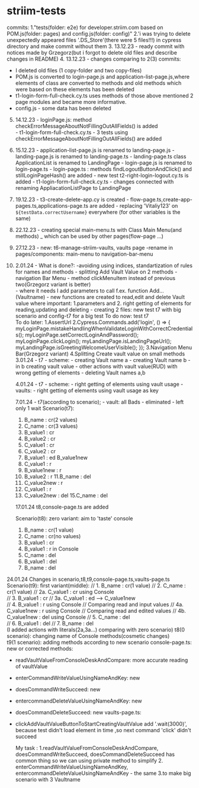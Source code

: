 # striim-tests
commits:
1."tests(folder: e2e) for developer.striim.com based on POM.js(folder: pages) and config.js(folder: config)"
2.'i was trying to delete unexpectedly appeared files '.DS_Store'(there were 5 files!!!) in cypress directory and make commit without them
3. 13.12.23 - ready commit with notices made by Grzegorz(but i forgot to delete old files and describe changes in README)
4. 13.12.23 - changes comparing to 2(3) commits:
  - I deleted old files (1 copy-folder and two copy-files)
  - POM.js is converted to login-page.js and
    application-list-page.js,where elements of class are converted to methods and  old methods which were based on these elements has been deleted
  - t1-login-form-full-check.cy.ts uses methods of those above mentioned 2 page modules and became more informative.
  - config.js - some data has been deleted
 
5. 14.12.23 - loginPage.js:  method      checkErrorMessageAboutNotFillingOutAllFields() is added  
            - t1-login-form-full-check.cy.ts - 3 tests using  checkErrorMessageAboutNotFillingOutAllFields() are added

6. 15.12.23 - application-list-page.js is renamed to landing-page.js
            - landing-page.js is renamed to landing-page.ts
            - landing-page.ts class ApplicationList is renamed to LandingPage
            - login-page.js is renamed to login-page.ts
            - login-page.ts : methods findLogoutButtonAndClick() and
              stillLoginPageHash() are added
            - new test t2-right-login-logout.cy.ts is added
            - t1-login-form-full-check.cy.ts  - changes connected with renaming
              AppliacationListPage to LandingPage
7. 19.12.23 - t3-create-delete-app.cy is created
            - flow-page.ts,create-app-pages.ts,applications-page.ts are added
            - replacing 'Vitaliy123' on `${testData.correctUsername}` everywhere
              (for other  variables is the same)

8. 22.12.23 - creating special main-menu.ts with Class Main Menu(and methods) _             which can be used by other pages(flow-page ...) 
9. 27.12.23 - new: t6-manage-striim-vaults, vaults page
            -rename in pages/components:     main-menu to   navigation-bar-menu  
10. 2.01.24 - What is done?:
            -avoiding using indices,          standartization of rules for names  and methods
            - splitting Add Vault Value on 2 methods
            - navigation Bar Menu - method clickMenuItem instead of previous two(Grzegorz variant is better)   
            - where it needs I add parameters to call f.ex. function  Add...(Vaultname)
            - new functions are created to read,edit and delete Vault value where important:
            1.parameters and 2. right getting of elements for reading,updating and deleting
            - creating 2 files: new test t7 with big scenario and config-t7 for a big test 
To do now: test t7            
To do later: 1.AssertUrl 
             2.Cypress.Commands.add('login', () => {
  myLoginPage.mistakeHandlingWhenValidateLoginWithCorrectCredentials();
  myLoginPage.setCorrectLoginAndPassword();
  myLoginPage.clickLogin();
  myLandingPage.isLandingPageUrl();
  myLandingPage.isGreetingWelcomeUserVisible();
}); 
      3.Navigation Menu Bar(Grzegorz variant) 
      4.Splitting Create vault value  on small methods         
    3.01.24 - t7 - scheme: - creating Vault name a
                           - creating Vault name b
                           - in b creating vault value 
                           - other actions with vault value(RUD) with wrong getting of elements
                           - deleting Vault names a,b

    4.01.24 - t7 - scheme: - right getting of elements using vault usage
            - vaults: - right getting of elements using vault usage as key

    7.01.24 - t7(according to scenario);
            - vault: all Bads - eliminated - left only 1 wait
          Scenario(t7): 
      
      1. B_name : cr(2 values)     
      2. C_name : cr(3 values)
      3.   B_value1 : cr 
      4.   B_value2 : cr
      5.   C_value1 : cr
      6.   C_value2 : cr
      7.   B_value1 : ed B_value1new
      8.   C_value1 : r
      9.  B_value1new : r
      10.  B_value2 : r
      11.B_name : del          
      12.  C_value2new : r
      13.  C_value1 : r  
      14.  C_value2new : del
      15.C_name : del

      17.01.24 t8,console-page.ts are added
      
      Scenario(t8): zero variant: aim to 'taste' console
     
      1. B_name : cr(1 value)
      2. C_name : cr(no values)
      3.   B_value1 : cr              
      4.   B_value1 : r in Console
      5. C_name : del
      6.   B_value1 : del
      7. B_name : del

24.01.24 Changes in scenario,t8,t9,console-page.ts,vaults-page.ts
Scenario(t9):  first variant(middle):
      // 1. B_name : cr(1 value)
      // 2. C_name : cr(1 value)
      // 2a.  C_value1 : cr                   using Console  
      // 3.   B_value1 : cr
      // 3a.  C_value1 : ed —> C_value1new              
      // 4.   B_value1 : r                    using Console
      //     Comparing read and input values
      // 4a.  C_value1new : r                 using Console
      //     Comparing read and edited values
      // 4b.  C_value1new : del               using Console
      // 5. C_name : del                  
      // 6.   B_value1 : del
      // 7. B_name : del                       
      (I added actions with literals(2a,3a...) comparing with zero scenario)
t8(0 scenario): changing name of Console methods(cosmetic changes)       
t9(1 scenario): adding methods according to new scenario 
console-page.ts: new or corrected methods:
  - readVaultValueFromConsoleDeskAndCompare: more accurate reading of vaultValue
  - enterCommandWriteValueUsingNameAndKey: new
  - doesCommandWriteSucceed: new     
  - entercommandDeleteValueUsingNameAndKey: new
  - doesCommandDeleteSucceed: new
  vaults-page.ts: 
  - clickAddVaultValueButtonToStartCreatingVaultValue add '.wait(3000)', because    test didn't load element in time ,so next command 'click' didn't succeed

    My task : 1.readVaultValueFromConsoleDeskAndCompare, doesCommandWriteSucceed, doesCommandDeleteSucceed has common thing so we can using private method to simplify
    2. enterCommandWriteValueUsingNameAndKey, entercommandDeleteValueUsingNameAndKey - the same
    3.to make big scenario with 3 Vaultname

            
            
                        